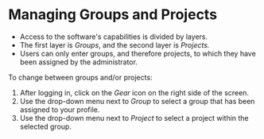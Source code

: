 # Managing Groups and Projects

* Access to the software's capabilities is divided by layers.
* The first layer is _Groups_, and the second layer is _Projects._
* Users can only enter groups, and therefore projects, to which they have been assigned by the administrator. 

To change between groups and/or projects:

1. After logging in, click on the _Gear_ icon on the right side of the screen. 
2. Use the drop-down menu next to _Group_ to select a group that has been assigned to your profile.
3. Use the drop-down menu next to _Project_ to select a project within the selected group. 

